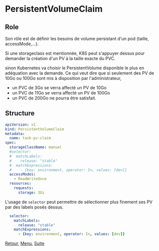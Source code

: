# PersistentVolumeClaim
## Role
Son rôle est de définir les besoins de volume persistant d'un pod (taille, accessMode,...).


Si une storageclass est mentionnée, K8S peut s'appuyer dessus pour demander la création d'un PV à la taille exacte du PVC.

sinon 
Kubernetes va choisir le PersistentVolume disponible le plus en adéquation avec la demande.
Ce qui veut dire que si seulement des PV de 10Go ou 100Go sont mis à disposition par l'administrateur, 
- un PVC de 3Go se verra affecté un PV de 10Go 
- un PVC de 11Go se verra affecté un PV de 100Go
- un PVC de 200Go ne pourra être satisfait.

## Structure
```yaml
apiVersion: v1
kind: PersistentVolumeClaim
metadata:
  name: task-pv-claim
spec:
  storageClassName: manual
  #selector:
  #  matchLabels:
  #    release: "stable"
  #  matchExpressions:
  #    - {key: environment, operator: In, values: [dev]}
  accessModes:
    - ReadWriteOnce
  resources:
    requests:
      storage: 3Gi
```


L'usage de `selector`  peut permettre de sélectionner plus finement ses PV par des labels posés dessus.
```yaml
  selector:
    matchLabels:
      release: "stable"
    matchExpressions:
      - {key: environment, operator: In, values: [dev]}
```
[Retour](https://obeyler.github.io/Formation-K8S/Chapitres/PersistentVolume.html), [Menu](https://obeyler.github.io/Formation-K8S/), [Suite](https://obeyler.github.io/Formation-K8S/Chapitres/PodPlacement.html)

